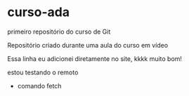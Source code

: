 # curso-ada
 primeiro repositório do curso de Git

 Repositório criado durante uma aula do curso em vídeo

Essa linha eu adicionei diretamente no site, kkkk muito bom!

estou testando o remoto
* comando fetch
